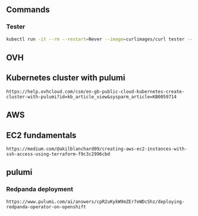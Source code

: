## Commands

### Tester
```bash
kubectl run -it --rm --restart=Never --image=curlimages/curl tester -- curl http://axxxxxxm.axxxxxxm.svc.cluster.local:8095
```

## OVH

## Kubernetes cluster with pulumi
```
https://help.ovhcloud.com/csm/en-gb-public-cloud-kubernetes-create-cluster-with-pulumi?id=kb_article_view&sysparm_article=KB0059714
```

## AWS

## EC2 fundamentals
```
https://medium.com/@akilblanchard09/creating-aws-ec2-instances-with-ssh-access-using-terraform-f9c3c2996cbd
```

## pulumi

### Redpanda deployment
```
https://www.pulumi.com/ai/answers/cpR2uKykW9mZEr7eWDcShz/deploying-redpanda-operator-on-openshift
```
